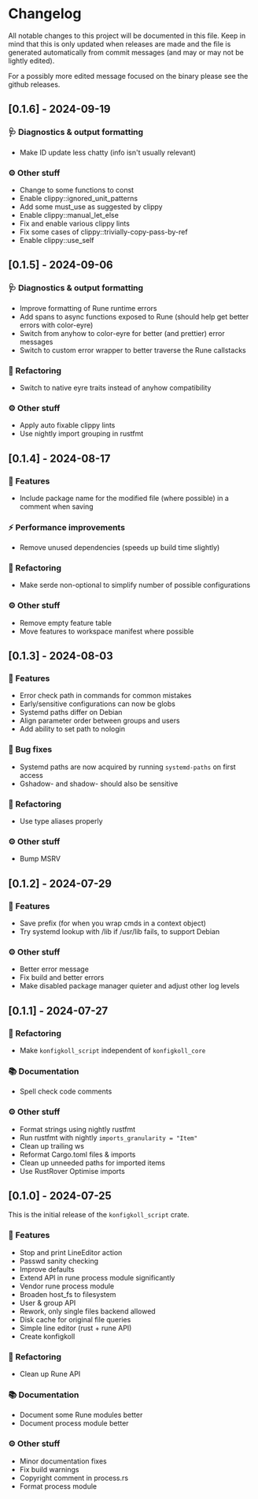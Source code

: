 # Changelog

All notable changes to this project will be documented in this file.
Keep in mind that this is only updated when releases are made and the file
is generated automatically from commit messages (and may or may not be lightly
edited).

For a possibly more edited message focused on the binary please see the github
releases.

## [0.1.6] - 2024-09-19

### 🩺 Diagnostics & output formatting

- Make ID update less chatty (info isn't usually relevant)

### ⚙️ Other stuff

- Change to some functions to const
- Enable clippy::ignored_unit_patterns
- Add some must_use as suggested by clippy
- Enable clippy::manual_let_else
- Fix and enable various clippy lints
- Fix some cases of clippy::trivially-copy-pass-by-ref
- Enable clippy::use_self

## [0.1.5] - 2024-09-06

### 🩺 Diagnostics & output formatting

- Improve formatting of Rune runtime errors
- Add spans to async functions exposed to Rune (should help get better errors with color-eyre)
- Switch from anyhow to color-eyre for better (and prettier) error messages
- Switch to custom error wrapper to better traverse the Rune callstacks

### 🚜 Refactoring

- Switch to native eyre traits instead of anyhow compatibility

### ⚙️ Other stuff

- Apply auto fixable clippy lints
- Use nightly import grouping in rustfmt

## [0.1.4] - 2024-08-17

### 🚀 Features

- Include package name for the modified file (where possible) in a comment when saving

### ⚡ Performance improvements

- Remove unused dependencies (speeds up build time slightly)

### 🚜 Refactoring

- Make serde non-optional to simplify number of possible configurations

### ⚙️ Other stuff

- Remove empty feature table
- Move features to workspace manifest where possible

## [0.1.3] - 2024-08-03

### 🚀 Features

- Error check path in commands for common mistakes
- Early/sensitive configurations can now be globs
- Systemd paths differ on Debian
- Align parameter order between groups and users
- Add ability to set path to nologin

### 🐛 Bug fixes

- Systemd paths are now acquired by running `systemd-paths` on first access
- Gshadow- and shadow- should also be sensitive

### 🚜 Refactoring

- Use type aliases properly

### ⚙️ Other stuff

- Bump MSRV

## [0.1.2] - 2024-07-29

### 🚀 Features

- Save prefix (for when you wrap cmds in a context object)
- Try systemd lookup with /lib if /usr/lib fails, to support Debian

### ⚙️ Other stuff

- Better error message
- Fix build and better errors
- Make disabled package manager quieter and adjust other log levels

## [0.1.1] - 2024-07-27

### 🚜 Refactoring

- Make `konfigkoll_script` independent of `konfigkoll_core`

### 📚 Documentation

- Spell check code comments

### ⚙️ Other stuff

- Format strings using nightly rustfmt
- Run rustfmt with nightly `imports_granularity = "Item"`
- Clean up trailing ws
- Reformat Cargo.toml files & imports
- Clean up unneeded paths for imported items
- Use RustRover Optimise imports

## [0.1.0] - 2024-07-25

This is the initial release of the `konfigkoll_script` crate.

### 🚀 Features

- Stop and print LineEditor action
- Passwd sanity checking
- Improve defaults
- Extend API in rune process module significantly
- Vendor rune process module
- Broaden host_fs to filesystem
- User & group API
- Rework, only single files backend allowed
- Disk cache for original file queries
- Simple line editor (rust + rune API)
- Create konfigkoll

### 🚜 Refactoring

- Clean up Rune API

### 📚 Documentation

- Document some Rune modules better
- Document process module better

### ⚙️ Other stuff

- Minor documentation fixes
- Fix build warnings
- Copyright comment in process.rs
- Format process module
